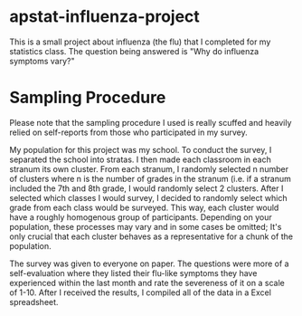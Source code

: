 # apstat-influenza-project
This is a small project about influenza (the flu) that I completed for my statistics class. The question being answered is "Why do influenza symptoms vary?"

# Sampling Procedure
Please note that the sampling procedure I used is really scuffed and heavily relied on self-reports from those who participated in my survey.

My population for this project was my school. To conduct the survey, I separated the school into stratas. I then made each classroom in each stranum its own cluster.
From each stranum, I randomly selected n number of clusters where n is the number of grades in the stranum (i.e. if a stranum included the 7th and 8th grade, I would randomly select 2 clusters. After I selected which classes I would survey, I decided to randomly select which grade from each class would be surveyed. This way, each cluster would have a roughly homogenous group of participants. Depending on your population, these processes may vary and in some cases be omitted; It's only crucial that each cluster behaves as a representative for a chunk of the population.

The survey was given to everyone on paper. The questions were more of a self-evaluation where they listed their flu-like symptoms they have experienced within the last month and rate the severeness of it on a scale of 1-10. After I received the results, I compiled all of the data in a Excel spreadsheet.
